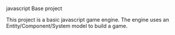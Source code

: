 javascript Base project

This project is a basic javascript game engine.  The engine uses an Entity/Component/System model to build a game.